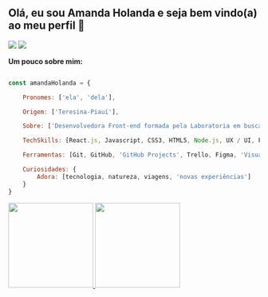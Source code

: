 ## Olá, eu sou Amanda Holanda e seja bem vindo(a) ao meu perfil 👋

<div align="left">  
  <a align="right" href="https://www.linkedin.com/in/amandaholanda/" target="_blank"><img src="https://img.shields.io/badge/-LinkedIn-%230077B5?style=for-the-badge&logo=linkedin&logoColor=white" target="_blank"></a> 
  <a align="right" href="mailto:amandaholanda_@hotmail.com" target="_blank"><img src="https://img.shields.io/badge/Microsoft_Outlook-0078D4?style=for-the-badge&logo=microsoft-outlook&logoColor=white" target="_blank"></a>  
</div>
 
<div align="left">
  
 **Um pouco sobre mim:** 

```javascript

const amandaHolanda = {

    Pronomes: ['ela', 'dela'],

    Origem: ['Teresina-Piauí'],

    Sobre: ['Desenvolvedora Front-end formada pela Laboratoria em busca da minha primeira oportunidade na área'],        

    TechSkills: [React.js, Javascript, CSS3, HTML5, Node.js, UX / UI, Firebase, Jest, 'Product Design', 'Metodologias Ágeis'],

    Ferramentas: [Git, GitHub, 'GitHub Projects', Trello, Figma, 'Visual Studio Code', 'Metro Retro'],

    Curiosidades: {
        Adora: [tecnologia, natureza, viagens, 'novas experiências']        
    }  
}

``` 
</div>

<div>
<a href="https://github.com/amanda-holanda">
<img height="170em" src="https://github-readme-stats.vercel.app/api/top-langs/?username=amanda-holanda&layout=compact&langs_count=7&theme=apprentice"/>
<img height="170em" src="https://github-readme-stats.vercel.app/api?username=amanda-holanda&show_icons=true&theme=apprentice&include_all_commits=true&count_private=true"/>
</div>

